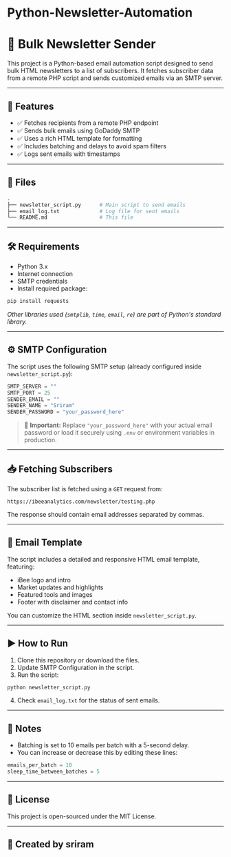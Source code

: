 # Python-Newsletter-Automation

# 📧 Bulk Newsletter Sender

This project is a Python-based email automation script designed to send bulk HTML newsletters to a list of subscribers. It fetches subscriber data from a remote PHP script and sends customized emails via an SMTP server.

---

## 🚀 Features

- ✅ Fetches recipients from a remote PHP endpoint
- ✅ Sends bulk emails using GoDaddy SMTP
- ✅ Uses a rich HTML template for formatting
- ✅ Includes batching and delays to avoid spam filters
- ✅ Logs sent emails with timestamps

---

## 📁 Files

```bash
.
├── newsletter_script.py      # Main script to send emails
├── email_log.txt             # Log file for sent emails
└── README.md                 # This file
```

---

## 🛠️ Requirements

- Python 3.x
- Internet connection
- SMTP credentials
- Install required package:

```bash
pip install requests
```

*Other libraries used (`smtplib`, `time`, `email`, `re`) are part of Python's standard library.*

---

## ⚙️ SMTP Configuration

The script uses the following SMTP setup (already configured inside `newsletter_script.py`):

```python
SMTP_SERVER = ""
SMTP_PORT = 25
SENDER_EMAIL = ""
SENDER_NAME = "Sriram"
SENDER_PASSWORD = "your_password_here"
```

> 🔐 **Important:** Replace `"your_password_here"` with your actual email password or load it securely using `.env` or environment variables in production.

---

## 📥 Fetching Subscribers

The subscriber list is fetched using a `GET` request from:

```
https://ibeeanalytics.com/newsletter/testing.php
```

The response should contain email addresses separated by commas.

---

## 📧 Email Template

The script includes a detailed and responsive HTML email template, featuring:

- iBee logo and intro
- Market updates and highlights
- Featured tools and images
- Footer with disclaimer and contact info

You can customize the HTML section inside `newsletter_script.py`.

---

## ▶️ How to Run

1. Clone this repository or download the files.
2. Update SMTP Configuration in the script.
3. Run the script:

```bash
python newsletter_script.py
```

4. Check `email_log.txt` for the status of sent emails.

---

## 🧠 Notes

- Batching is set to 10 emails per batch with a 5-second delay.
- You can increase or decrease this by editing these lines:

```python
emails_per_batch = 10
sleep_time_between_batches = 5
```

---

## 📜 License

This project is open-sourced under the MIT License.

---

## 📩 Created by sriram

